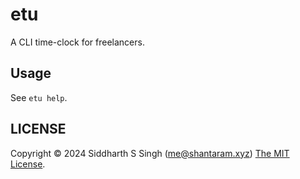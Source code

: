 # etu

A CLI time-clock for freelancers.

## Usage

See `etu help`.

## LICENSE

Copyright &copy; 2024 Siddharth S Singh (<me@shantaram.xyz>) [The MIT License](./LICENSE.md).
